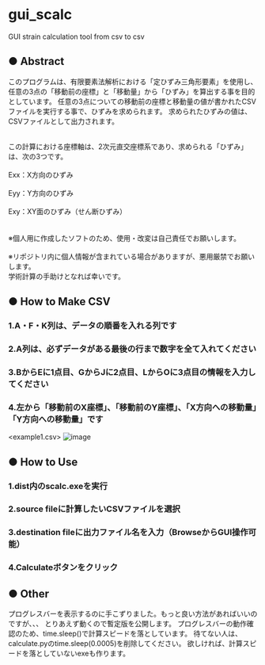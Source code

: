 # gui_scalc
GUI strain calculation tool from csv to csv

## ● Abstract 
このプログラムは、有限要素法解析における「定ひずみ三角形要素」を使用し、任意の3点の「移動前の座標」と「移動量」から「ひずみ」を算出する事を目的としています。
任意の3点についての移動前の座標と移動量の値が書かれたCSVファイルを実行する事で、ひずみを求められます。
求められたひずみの値は、CSVファイルとして出力されます。<br><br>

この計算における座標軸は、2次元直交座標系であり、求められる「ひずみ」は、次の3つです。<br><br>
Exx：X方向のひずみ<br><br>
Eyy：Y方向のひずみ<br><br>
Exy：XY面のひずみ（せん断ひずみ）<br><br>
<br>
※個人用に作成したソフトのため、使用・改変は自己責任でお願いします。<br><br>
※リポジトリ内に個人情報が含まれている場合がありますが、悪用厳禁でお願いします。<br>
学術計算の手助けとなれば幸いです。

## ● How to Make CSV
### 1.A・F・K列は、データの順番を入れる列です
### 2.A列は、必ずデータがある最後の行まで数字を全て入れてください
### 3.BからEに1点目、GからJに2点目、LからOに3点目の情報を入力してください
### 4.左から「移動前のX座標」、「移動前のY座標」、「X方向への移動量」「Y方向への移動量」です

<example1.csv>
![image](https://user-images.githubusercontent.com/105221603/167434664-e130875a-134f-4458-9b69-454dc6356553.png)

## ● How to Use
### 1.dist内のscalc.exeを実行
### 2.source fileに計算したいCSVファイルを選択
### 3.destination fileに出力ファイル名を入力（BrowseからGUI操作可能）
### 4.Calculateボタンをクリック

## ● Other
プログレスバーを表示するのに手こずりました。もっと良い方法があればいいのですが、、、
とりあえず動くので暫定版を公開します。
プログレスバーの動作確認のため、time.sleep()で計算スピードを落としています。
待てない人は、calculate.pyのtime.sleep(0.0005)を削除してください。
欲しければ、計算スピードを落としていないexeも作ります。

